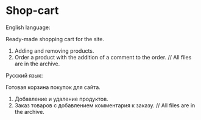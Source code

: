 # Shop-cart
English language:

Ready-made shopping cart for the site.
1. Adding and removing products.
2. Order a product with the addition of a comment to the order.
// All files are in the archive.

Русский язык:

Готовая корзина покупок для сайта.
1. Добавление и удаление продуктов.
2. Заказ товаров с добавлением комментария к заказу.
// All files are in the archive.
